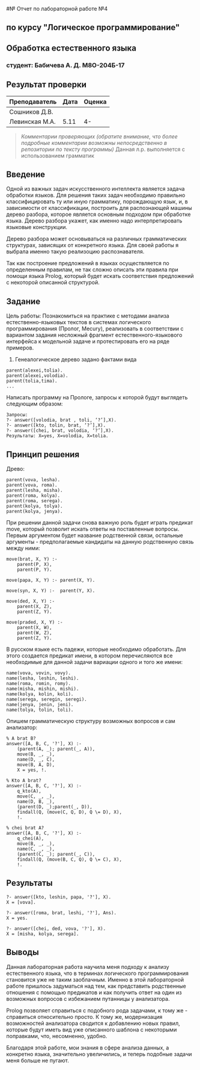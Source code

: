 #№ Отчет по лабораторной работе №4
## по курсу "Логическое программирование"

## Обработка естественного языка

### студент: Бабичева А. Д. М8О-204Б-17

## Результат проверки

| Преподаватель     | Дата         |  Оценка       |
|-------------------|--------------|---------------|
| Сошников Д.В. |              |               |
| Левинская М.А.|     5.11     |      4-       |

> *Комментарии проверяющих (обратите внимание, что более подробные комментарии возможны непосредственно в репозитории по тексту программы)*
Данная л.р. выполняется с использованием грамматик

## Введение

Одной из важных задач искусственного интеллекта является задача обработки языков. Для решения таких задач необходимо правильно классифицировать ту или иную грамматику, порождающую язык, и, в зависимости от классификации, построить для распознающей машины дерево разбора, которое является основным подходом при обработке языка. Дерево разбора укажет, как именно надо интерпретировать языковые конструкции. 

Дерево разбора может основываться на различных грамматических структурах, зависящих от конкретного языка. Для своей работы я выбрала именно такую реализоцию распознавателя.

Так как построение предложений в языках осуществляется по определенным правилам, не так сложно описать эти правила при помощи языка Prolog, который будет искать соответствия предложений с некоторой описанной структурой.

## Задание

Цель работы: Познакомиться на практике с методами анализа естественно-языковых
текстов в системах логического программирования (Пролог, Mecury), реализовать в
соответствии с вариантом задания несложный фрагмент естественного-языкового
интерфейса к модельной задаче и протестировать его на ряде примеров.
1. Генеалогическое дерево задано фактами вида
```
parent(alexei,tolia).
parent(alexei,volodia).
parent(tolia,tima).
...

```

Написать программу на Прологе, запросы к которой будут выглядеть следующим
образом:
```
Запросы:
?- answer([volodia, brat , toli, ‘?’],X).
?- answer([kto, tolin, brat, ‘?’],X).
?- answer([chei, brat, volodia, ‘?’],X).
Результаты: X=yes, X=volodia, X=tolia.

```

## Принцип решения

Древо:

```
parent(vova, lesha).
parent(vova, roma).
parent(lesha, misha).
parent(roma, kolya).
parent(roma, serega).
parent(kolya, tolya).
parent(kolya, jenya).

```

При решении данной задачи снова важную роль будет играть предикат move, который позволит искать ответы на поставленные вопросы. Первым аргументом будет название родственной связи, остальные аргументы - предполагаемые кандидаты на данную родственную связь между ними:

```
move(brat, X, Y) :- 
 	parent(P, X), 
	parent(P, Y).

move(papa, X, Y) :- parent(X, Y).

move(syn, X, Y) :-  parent(Y, X).

move(ded, X, Y) :- 
	parent(X, Z), 
	parent(Z, Y).

move(praded, X, Y) :-  
	parent(X, W), 
	parent(W, Z), 
	parent(Z, Y).
```

В русском языке есть падежи, которые необходимо обработать. Для этого создается предикат имени, в котором перечисляются все необходимые для данной задачи вариации одного и того же имени:

```
name(vova, vovin, vovy).
name(lesha, leshin, leshi).
name(roma, romin, romy).
name(misha, mishin, mishi).
name(kolya, kolin, koli).
name(serega, seregin, seregi).
name(jenya, jenin, jeni).
name(tolya, tolin, toli).
```

Опишем грамматическую структуру возможных вопросов и сам анализатор:

```
% A brat B?
answer([A, B, C, '?'], X) :-
	(parent(A, _); parent(_, A)),
  	move(B, _, _),
  	name(D, _, C),
  	move(B, A, D), 
	X = yes, !.	

% Kto A brat?
answer([A, B, C, '?'], X) :-
	q_kto(A),
	move(C, _, _),
  	name(D, B, _),
  	(parent(D, _);parent(_, D)),
  	findall(Q, (move(C, Q, D), Q \= D), X),
	!.

% chei brat A?
answer([A, B, C, '?'], X) :-
	q_chei(A),
	move(B, _, _),
  	name(C, _, _),
  	(parent(C, _); parent(_, C)),
  	findall(Q, (move(B, C, Q), Q \= C), X), 
	!.
```

## Результаты

```
?- answer([kto, leshin, papa, '?'], X).
X = [vova].

?- answer([roma, brat, leshi, '?'], Ans).
X = yes.

?- answer([chei, ded, vova, '?'], X).
X = [misha, kolya, serega].
```

## Выводы

Данная лабораторная работа научила меня подходу к анализу естественного языка, что в терминах логического программирования становится уже не таким заоблачным. Именно в этой лабораторной работе пришлось задуматься над тем, как представить родственные отношения с помощью предикатов и как получить ответ на один из возможных вопросов с избежанием путанницы у анализатора.

Prolog позволяет справиться с подобного рода задачами, к тому же - справиться относительно просто. К тому же, модернизация возможностей анализатора сводится к добавлению новых правил, которые будут иметь вид уже описанного шаблона с некоторыми поправками, что, несомненно, удобно.

Благодаря этой работе, мои знания в сфере анализа данных, а конкретно языка, значительно увеличились, и теперь подобные задачи меня больше не пугают.
